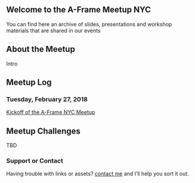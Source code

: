 ## Welcome to the A-Frame Meetup NYC 
You can find here an archive of slides, presentations and workshop materials that are shared in our events

## About the Meetup
Intro

## Meetup Log
### Tuesday, February 27, 2018
[Kickoff of the A-Frame NYC Meetup](/meetup_kickoff_02-27-2018.md)

## Meetup Challenges
TBD



### Support or Contact
Having trouble with links or assets? [contact me](https://rolanddubois.com) and I’ll help you sort it out.